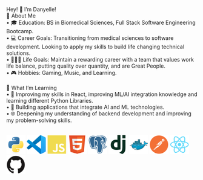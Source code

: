 <!---
DanyelleH/DanyelleH is a ✨ special ✨ repository because its `README.md` (this file) appears on your GitHub profile.
You can click the Preview link to take a look at your changes.
--->
Hey! 👋 I’m Danyelle!<br>
🌟 About Me<br>
    •	🎓 Education: BS in Biomedical Sciences, Full Stack Software Engineering Bootcamp.<br>
    •	💻 Career Goals: Transitioning from medical sciences to software development. Looking to apply my skills to build life changing technical solutions.<br>
    •	👩‍👧‍👦 Life Goals: Maintain a rewarding career with a team that values work life balance, putting quality over quantity, and are Great People.<br>
    •	🎮 Hobbies: Gaming, Music, and Learning.<br><br>
🌱 What I’m Learning<br>
    •	🚀 Improving my skills in React, improving ML/AI integration knowledge and learning different Python Libraries. <br>
    •	🐍 Building applications that integrate AI and ML technologies. <br>
    •	🌐 Deepening my understanding of backend development and improving my problem-solving skills.<br><br>

<a href="#"><img src="https://raw.githubusercontent.com/devicons/devicon/ca28c779441053191ff11710fe24a9e6c23690d6/icons/python/python-original.svg" width="50"></a>
<a href="#"><img src="https://raw.githubusercontent.com/devicons/devicon/ca28c779441053191ff11710fe24a9e6c23690d6/icons/vscode/vscode-original.svg" width="50"></a>
<a href="#"><img src="https://raw.githubusercontent.com/devicons/devicon/ca28c779441053191ff11710fe24a9e6c23690d6/icons/javascript/javascript-plain.svg" width="50"></a>
<a href="#"><img src="https://raw.githubusercontent.com/devicons/devicon/ca28c779441053191ff11710fe24a9e6c23690d6/icons/html5/html5-original.svg" width="50"></a>
<a href="#"><img src="https://raw.githubusercontent.com/devicons/devicon/ca28c779441053191ff11710fe24a9e6c23690d6/icons/postgresql/postgresql-plain.svg" width="50"></a>
<a href="#"><img src="https://raw.githubusercontent.com/devicons/devicon/ca28c779441053191ff11710fe24a9e6c23690d6/icons/django/django-plain.svg" width="50"></a>
<a href="#"><img src="https://raw.githubusercontent.com/devicons/devicon/ca28c779441053191ff11710fe24a9e6c23690d6/icons/docker/docker-original.svg" width="50"></a>
<a href="#"><img src="https://raw.githubusercontent.com/devicons/devicon/ca28c779441053191ff11710fe24a9e6c23690d6/icons/postman/postman-original.svg" width="50"></a>
<a href="#"><img src="https://raw.githubusercontent.com/devicons/devicon/ca28c779441053191ff11710fe24a9e6c23690d6/icons/react/react-original.svg" width="50"></a>
<a href="#"><img src="https://raw.githubusercontent.com/devicons/devicon/ca28c779441053191ff11710fe24a9e6c23690d6/icons/github/github-original.svg" width="50"></a><br><br>

</div>
<!--- 
![LeetCode Stats](https://leetcard.jacoblin.cool/DanyelleH?theme=radical&font=Comic%20Neue&ext=heatmap) --->

